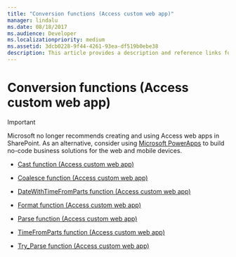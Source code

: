 ```yaml
---
title: "Conversion functions (Access custom web app)" 
manager: lindalu
ms.date: 08/18/2017
ms.audience: Developer
ms.localizationpriority: medium
ms.assetid: 3dcb0228-9f44-4261-93ea-df519b0ebe38
description: This article provides a description and reference links for conversion functions (access custom web app).
---
```


# Conversion functions (Access custom web app)

> [!IMPORTANT]
> Microsoft no longer recommends creating and using Access web apps in SharePoint. As an alternative, consider using [Microsoft PowerApps](https://powerapps.microsoft.com/) to build no-code business solutions for the web and mobile devices. 

- [Cast function (Access custom web app)](cast-function-access-custom-web-app.md)
    
- [Coalesce function (Access custom web app)](coalesce-function-access-custom-web-app.md)
    
- [DateWithTimeFromParts function (Access custom web app)](datewithtimefromparts-function-access-custom-web-app.md)
    
- [Format function (Access custom web app)](format-function-access-custom-web-app.md)
    
- [Parse function (Access custom web app)](parse-function-access-custom-web-app.md)
    
- [TimeFromParts function (Access custom web app)](timefromparts-functionaccess-custom-web-app.md)
    
- [Try_Parse function (Access custom web app)](try_parse-function-access-custom-web-app.md)
    

